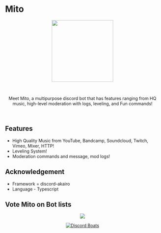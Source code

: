 # Mito
<div align="center">
<p align="center"><a href="https://mitobot.wtf"><img src="https://cdn.discordapp.com/avatars/761469922563063818/b0d2a2c6c2715736c9e344774b5bbc5e.png" width="200"></a></p><br>
<p align="center">Meet Mito, a multipurpose discord bot that has features ranging from HQ music, high-level moderation with logs, leveling, and Fun commands!</p>
<br></div>

## Features 
- High Quality Music from YouTube, Bandcamp, Soundcloud, Twitch, Vimeo, Mixer, HTTP! 
- Leveling System!
- Moderation commands and message, mod logs!

## Acknowledgement
- Framework = discord-akairo
- Language - Typescript

## Vote Mito on Bot lists
<div align="center">
<a href="https://top.gg/bot/761469922563063818/vote">
   <img src="https://top.gg/api/widget/761469922563063818.svg">
</a>
<br>

[![Discord Boats](https://discord.boats/api/widget/761469922563063818)](https://discord.boats/bot/761469922563063818/vote)

<script src="https://discordbotlist.com/widget/index.js" async></script>
<dbl-widget bot-id="bot-mito" centered></dbl-widget>
